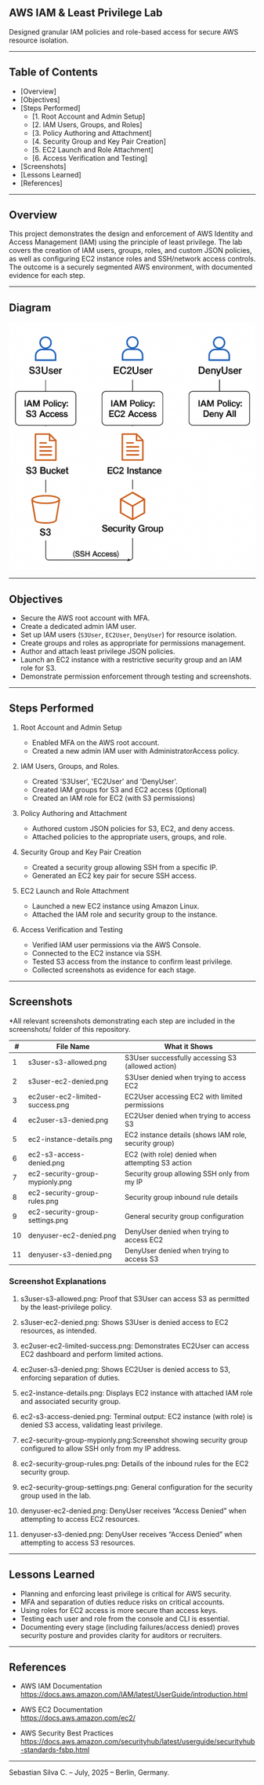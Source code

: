 ## AWS IAM & Least Privilege Lab

Designed granular IAM policies and role-based access for secure AWS resource isolation.

---

## Table of Contents

- [Overview]
- [Objectives]
- [Steps Performed]
  - [1. Root Account and Admin Setup]
  - [2. IAM Users, Groups, and Roles]
  - [3. Policy Authoring and Attachment]
  - [4. Security Group and Key Pair Creation]
  - [5. EC2 Launch and Role Attachment]
  - [6. Access Verification and Testing]
- [Screenshots]
- [Lessons Learned]
- [References]

---

## Overview

This project demonstrates the design and enforcement of AWS Identity and Access Management (IAM) using the principle of least privilege. The lab covers the creation of IAM users, groups, roles, and custom JSON policies, as well as configuring EC2 instance roles and SSH/network access controls. The outcome is a securely segmented AWS environment, with documented evidence for each step.

---

## Diagram

![AWS Security Lab – IAM & Least Privilege](diagram.png)

---

## Objectives

- Secure the AWS root account with MFA.
- Create a dedicated admin IAM user.
- Set up IAM users (`S3User`, `EC2User`, `DenyUser`) for resource isolation.
- Create groups and roles as appropriate for permissions management.
- Author and attach least privilege JSON policies.
- Launch an EC2 instance with a restrictive security group and an IAM role for S3.
- Demonstrate permission enforcement through testing and screenshots.

---

## Steps Performed

1. Root Account and Admin Setup  
   - Enabled MFA on the AWS root account.  
   - Created a new admin IAM user with AdministratorAccess policy.

2. IAM Users, Groups, and Roles.  
   - Created 'S3User', 'EC2User' and 'DenyUser'.  
   - Created IAM groups for S3 and EC2 access (Optional) 
   - Created an IAM role for EC2 (with S3 permissions)

3. Policy Authoring and Attachment  
   - Authored custom JSON policies for S3, EC2, and deny access.  
   - Attached policies to the appropriate users, groups, and role.

4. Security Group and Key Pair Creation  
   - Created a security group allowing SSH from a specific IP.  
   - Generated an EC2 key pair for secure SSH access.

5. EC2 Launch and Role Attachment  
   - Launched a new EC2 instance using Amazon Linux.  
   - Attached the IAM role and security group to the instance.

6. Access Verification and Testing  
   - Verified IAM user permissions via the AWS Console.  
   - Connected to the EC2 instance via SSH.  
   - Tested S3 access from the instance to confirm least privilege.  
   - Collected screenshots as evidence for each stage.

---

## Screenshots

*All relevant screenshots demonstrating each step are included in the screenshots/ folder of this repository.

| #  | File Name                          | What it Shows                                       |
|----|------------------------------------|-----------------------------------------------------|
| 1  | s3user-s3-allowed.png              | S3User successfully accessing S3 (allowed action)   |
| 2  | s3user-ec2-denied.png              | S3User denied when trying to access EC2             |
| 3  | ec2user-ec2-limited-success.png    | EC2User accessing EC2 with limited permissions      |
| 4  | ec2user-s3-denied.png              | EC2User denied when trying to access S3             |
| 5  | ec2-instance-details.png           | EC2 instance details (shows IAM role, security group)|
| 6  | ec2-s3-access-denied.png           | EC2 (with role) denied when attempting S3 action    |
| 7  | ec2-security-group-mypionly.png    | Security group allowing SSH only from my IP         |
| 8  | ec2-security-group-rules.png       | Security group inbound rule details                 |
| 9  | ec2-security-group-settings.png    | General security group configuration                |
| 10 | denyuser-ec2-denied.png            | DenyUser denied when trying to access EC2           |
| 11 | denyuser-s3-denied.png             | DenyUser denied when trying to access S3            |

### Screenshot Explanations

1. s3user-s3-allowed.png: Proof that S3User can access S3 as permitted by the least-privilege policy.

2. s3user-ec2-denied.png: Shows S3User is denied access to EC2 resources, as intended.

3. ec2user-ec2-limited-success.png: Demonstrates EC2User can access EC2 dashboard and perform limited actions.

4. ec2user-s3-denied.png: Shows EC2User is denied access to S3, enforcing separation of duties.

5. ec2-instance-details.png: Displays EC2 instance with attached IAM role and associated security group.

6. ec2-s3-access-denied.png: Terminal output: EC2 instance (with role) is denied S3 access, validating least privilege.

7. ec2-security-group-mypionly.png:Screenshot showing security group configured to allow SSH only from my IP address.

8. ec2-security-group-rules.png: Details of the inbound rules for the EC2 security group.

9. ec2-security-group-settings.png: General configuration for the security group used in the lab.

10. denyuser-ec2-denied.png: DenyUser receives “Access Denied” when attempting to access EC2 resources.

11. denyuser-s3-denied.png: DenyUser receives “Access Denied” when attempting to access S3 resources.

---

## Lessons Learned

- Planning and enforcing least privilege is critical for AWS security.
- MFA and separation of duties reduce risks on critical accounts.
- Using roles for EC2 access is more secure than access keys.
- Testing each user and role from the console and CLI is essential.
- Documenting every stage (including failures/access denied) proves security posture and provides clarity for auditors or recruiters.

---

## References

- AWS IAM Documentation  
  https://docs.aws.amazon.com/IAM/latest/UserGuide/introduction.html

- AWS EC2 Documentation  
  https://docs.aws.amazon.com/ec2/

- AWS Security Best Practices  
  https://docs.aws.amazon.com/securityhub/latest/userguide/securityhub-standards-fsbp.html

---

Sebastian Silva C. – July, 2025 – Berlin, Germany.
